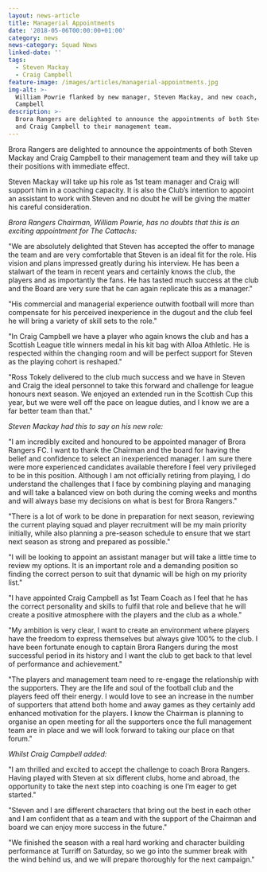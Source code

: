 ```yaml
---
layout: news-article
title: Managerial Appointments
date: '2018-05-06T00:00:00+01:00'
category: news
news-category: Squad News
linked-date: ''
tags:
  - Steven Mackay
  - Craig Campbell
feature-image: /images/articles/managerial-appointments.jpg
img-alt: >-
  William Powrie flanked by new manager, Steven Mackay, and new coach, Craig
  Campbell
description: >-
  Brora Rangers are delighted to announce the appointments of both Steven Mackay
  and Craig Campbell to their management team.
---
```

Brora Rangers are delighted to announce the appointments of both Steven Mackay and Craig Campbell to their management team and they will take up their positions with immediate effect.

Steven Mackay will take up his role as 1st team manager and Craig will support him in a coaching capacity. It is also the Club’s intention to appoint an assistant to work with Steven and no doubt he will be giving the matter his careful consideration.

*Brora Rangers Chairman, William Powrie, has no doubts that this is an exciting appointment for The Cattachs:*

"We are absolutely delighted that Steven has accepted the offer to manage the team and are very comfortable that Steven is an ideal fit for the role. His vision and plans impressed greatly during his interview. He has been a stalwart of the team in recent years and certainly knows the club, the players and as importantly the fans. He has tasted much success at the club and the Board are very sure that he can again replicate this as a manager."

"His commercial and managerial experience outwith football will more than compensate for his perceived inexperience in the dugout and the club feel he will bring a variety of skill sets to the role."

"In Craig Campbell we have a player who again knows the club and has a Scottish League title winners medal in his kit bag with Alloa Athletic. He is respected within the changing room and will be perfect support for Steven as the playing cohort is reshaped."

"Ross Tokely delivered to the club much success and we have in Steven and Craig the ideal personnel to take this forward and challenge for league honours next season. We enjoyed an extended run in the Scottish Cup this year, but we were well off the pace on league duties, and I know we are a far better team than that."

*Steven Mackay had this to say on his new role:*

"I am incredibly excited and honoured to be appointed manager of Brora Rangers FC. I want to thank the Chairman and the board for having the belief and confidence to select an inexperienced manager. I am sure there were more experienced candidates available therefore I feel very privileged to be in this position. Although I am not officially retiring from playing, I do understand the challenges that I face by combining playing and managing and will take a balanced view on both during the coming weeks and months and will always base my decisions on what is best for Brora Rangers."

"There is a lot of work to be done in preparation for next season, reviewing the current playing squad and player recruitment will be my main priority initially, while also planning a pre-season schedule to ensure that we start next season as strong and prepared as possible."

"I will be looking to appoint an assistant manager but will take a little time to review my options. It is an important role and a demanding position so finding the correct person to suit that dynamic will be high on my priority list."

"I have appointed Craig Campbell as 1st Team Coach as I feel that he has the correct personality and skills to fulfil that role and believe that he will create a positive atmosphere with the players and the club as a whole."

"My ambition is very clear, I want to create an environment where players have the freedom to express themselves but always give 100% to the club. I have been fortunate enough to captain Brora Rangers during the most successful period in its history and I want the club to get back to that level of performance and achievement."

"The players and management team need to re-engage the relationship with the supporters. They are the life and soul of the football club and the players feed off their energy. I would love to see an increase in the number of supporters that attend both home and away games as they certainly add enhanced motivation for the players. I know the Chairman is planning to organise an open meeting for all the supporters once the full management team are in place and we will look forward to taking our place on that forum."

*Whilst Craig Campbell added:*

"I am thrilled and excited to accept the challenge to coach Brora Rangers. Having played with Steven at six different clubs, home and abroad, the opportunity to take the next step into coaching is one I’m eager to get started."

"Steven and I are different characters that bring out the best in each other and I am confident that as a team and with the support of the Chairman and board we can enjoy more success in the future."

"We finished the season with a real hard working and character building performance at Turriff on Saturday, so we go into the summer break with the wind behind us, and we will prepare thoroughly for the next campaign."
